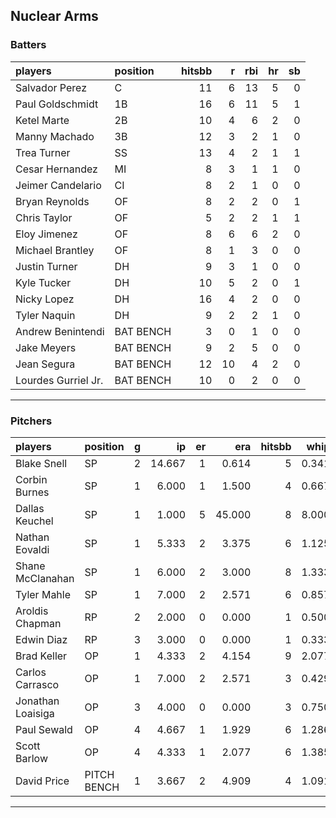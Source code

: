 ## Nuclear Arms

### Batters

 
|players             |position  | hitsbb|  r| rbi| hr| sb| 
|:-------------------|:---------|------:|--:|---:|--:|--:| 
|Salvador Perez      |C         |     11|  6|  13|  5|  0| 
|Paul Goldschmidt    |1B        |     16|  6|  11|  5|  1| 
|Ketel Marte         |2B        |     10|  4|   6|  2|  0| 
|Manny Machado       |3B        |     12|  3|   2|  1|  0| 
|Trea Turner         |SS        |     13|  4|   2|  1|  1| 
|Cesar Hernandez     |MI        |      8|  3|   1|  1|  0| 
|Jeimer Candelario   |CI        |      8|  2|   1|  0|  0| 
|Bryan Reynolds      |OF        |      8|  2|   2|  0|  1| 
|Chris Taylor        |OF        |      5|  2|   2|  1|  1| 
|Eloy Jimenez        |OF        |      8|  6|   6|  2|  0| 
|Michael Brantley    |OF        |      8|  1|   3|  0|  0| 
|Justin Turner       |DH        |      9|  3|   1|  0|  0| 
|Kyle Tucker         |DH        |     10|  5|   2|  0|  1| 
|Nicky Lopez         |DH        |     16|  4|   2|  0|  0| 
|Tyler Naquin        |DH        |      9|  2|   2|  1|  0| 
|Andrew Benintendi   |BAT BENCH |      3|  0|   1|  0|  0| 
|Jake Meyers         |BAT BENCH |      9|  2|   5|  0|  0| 
|Jean Segura         |BAT BENCH |     12| 10|   4|  2|  0| 
|Lourdes Gurriel Jr. |BAT BENCH |     10|  0|   2|  0|  0| 


* * *

### Pitchers

 
|players           |position    |  g|     ip| er|    era| hitsbb|  whip| so|  w| sv| 
|:-----------------|:-----------|--:|------:|--:|------:|------:|-----:|--:|--:|--:| 
|Blake Snell       |SP          |  2| 14.667|  1|  0.614|      5| 0.341| 20|  1|  0| 
|Corbin Burnes     |SP          |  1|  6.000|  1|  1.500|      4| 0.667|  9|  1|  0| 
|Dallas Keuchel    |SP          |  1|  1.000|  5| 45.000|      8| 8.000|  1|  0|  0| 
|Nathan Eovaldi    |SP          |  1|  5.333|  2|  3.375|      6| 1.125|  7|  0|  0| 
|Shane McClanahan  |SP          |  1|  6.000|  2|  3.000|      8| 1.333|  4|  1|  0| 
|Tyler Mahle       |SP          |  1|  7.000|  2|  2.571|      6| 0.857|  6|  0|  0| 
|Aroldis Chapman   |RP          |  2|  2.000|  0|  0.000|      1| 0.500|  2|  0|  2| 
|Edwin Diaz        |RP          |  3|  3.000|  0|  0.000|      1| 0.333|  6|  0|  2| 
|Brad Keller       |OP          |  1|  4.333|  2|  4.154|      9| 2.077|  3|  0|  0| 
|Carlos Carrasco   |OP          |  1|  7.000|  2|  2.571|      3| 0.429|  5|  0|  0| 
|Jonathan Loaisiga |OP          |  3|  4.000|  0|  0.000|      3| 0.750|  3|  1|  0| 
|Paul Sewald       |OP          |  4|  4.667|  1|  1.929|      6| 1.286|  8|  1|  1| 
|Scott Barlow      |OP          |  4|  4.333|  1|  2.077|      6| 1.385|  4|  0|  2| 
|David Price       |PITCH BENCH |  1|  3.667|  2|  4.909|      4| 1.091|  1|  0|  0| 


* * *


